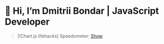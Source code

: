 # 👋 Hi, I’m Dmitrii Bondar | JavaScript Developer

> [!Chart.js lifehacks]
> Speedometer: [Show](https://github.com/dmityabondar/chart-js-simple-speedometr)

